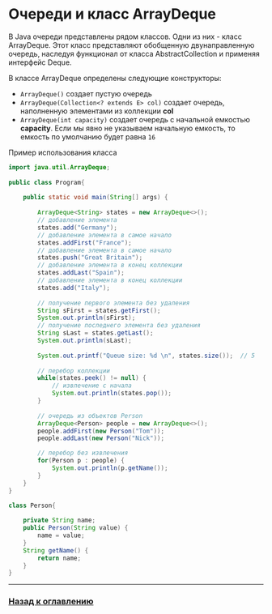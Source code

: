 # Очереди и класс ArrayDeque

В Java очереди представлены рядом классов.
Одни из них - класс ArrayDeque<E>. Этот класс представляют обобщенную двунаправленную очередь, наследуя функционал от класса AbstractCollection и применяя интерфейс Deque.

В классе ArrayDeque определены следующие конструкторы:

-   `ArrayDeque()` создает пустую очередь
-   `ArrayDeque(Collection<? extends E> col)` создает очередь, наполненную элементами из коллекции **col**
-   `ArrayDeque(int capacity)` создает очередь с начальной емкостью **capacity**.
    Если мы явно не указываем начальную емкость, то емкость по умолчанию будет равна `16`

Пример использования класса

```java
import java.util.ArrayDeque;
 
public class Program{
      
    public static void main(String[] args) {
          
        ArrayDeque<String> states = new ArrayDeque<>();
        // добавление элемента
        states.add("Germany");
        // добавление элемента в самое начало
        states.addFirst("France");
        // добавление элемента в самое начало
        states.push("Great Britain");
        // добавление элемента в конец коллекции
        states.addLast("Spain");
        // добавление элемента в конец коллекции
        states.add("Italy");
          
        // получение первого элемента без удаления
        String sFirst = states.getFirst();
        System.out.println(sFirst);
        // получение последнего элемента без удаления
        String sLast = states.getLast();
        System.out.println(sLast);
        
        System.out.printf("Queue size: %d \n", states.size());  // 5
         
        // перебор коллекции        
        while(states.peek() != null) {
            // извлечение c начала
            System.out.println(states.pop());
        }
          
        // очередь из объектов Person
        ArrayDeque<Person> people = new ArrayDeque<>();
        people.addFirst(new Person("Tom"));
        people.addLast(new Person("Nick"));

        // перебор без извлечения
        for(Person p : people) {
            System.out.println(p.getName());
        }
    }
}

class Person{
      
    private String name;
    public Person(String value) {
        name = value;
    }
    String getName() {
        return name;
    }
}
```

---

### [Назад к оглавлению](./README.md)